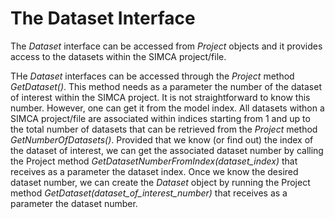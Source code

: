 # The Dataset Interface

The *Dataset* interface can be accessed from *Project* objects and it provides access to the datasets within the SIMCA project/file.

THe *Dataset* interfaces can be accessed through the *Project* method *GetDataset()*. This method needs as a parameter the number of the dataset of interest within the SIMCA project. It is not straightforward to know this number. However, one can get it from the model index. All datasets withon a SIMCA project/file are associated within indices starting from 1 and up to the total number of datasets that can be retrieved from the *Project* method *GetNumberOfDatasets()*. Provided that we know (or find out) the index of the dataset of interest, we can get the associated dataset number by calling the Project method *GetDatasetNumberFromIndex(dataset_index)* that receives as a parameter the dataset index. Once we know the desired dataset number, we can create the *Dataset* object by running the Project method *GetDataset(dataset_of_interest_number)* that receives as a parameter the dataset number.